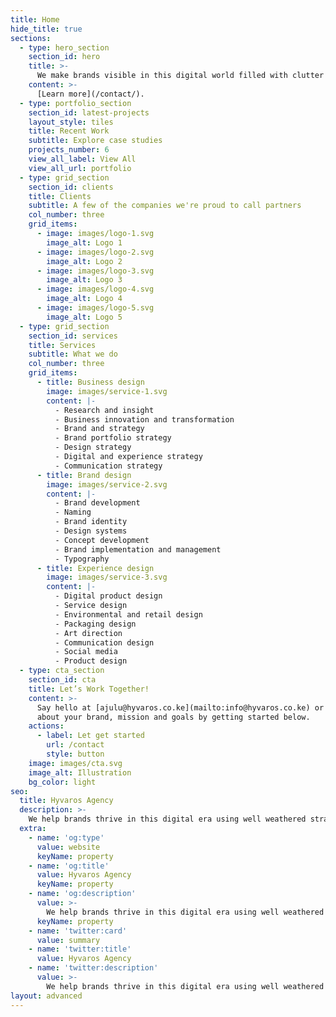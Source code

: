 ```yaml
---
title: Home
hide_title: true
sections:
  - type: hero_section
    section_id: hero
    title: >-
      We make brands visible in this digital world filled with clutter using proven strategies born from years of ample research and experience!
    content: >-
      [Learn more](/contact/).
  - type: portfolio_section
    section_id: latest-projects
    layout_style: tiles
    title: Recent Work
    subtitle: Explore case studies
    projects_number: 6
    view_all_label: View All
    view_all_url: portfolio
  - type: grid_section
    section_id: clients
    title: Clients
    subtitle: A few of the companies we're proud to call partners
    col_number: three
    grid_items:
      - image: images/logo-1.svg
        image_alt: Logo 1
      - image: images/logo-2.svg
        image_alt: Logo 2
      - image: images/logo-3.svg
        image_alt: Logo 3
      - image: images/logo-4.svg
        image_alt: Logo 4
      - image: images/logo-5.svg
        image_alt: Logo 5
  - type: grid_section
    section_id: services
    title: Services
    subtitle: What we do
    col_number: three
    grid_items:
      - title: Business design
        image: images/service-1.svg
        content: |-
          - Research and insight
          - Business innovation and transformation
          - Brand and strategy
          - Brand portfolio strategy
          - Design strategy
          - Digital and experience strategy
          - Communication strategy
      - title: Brand design
        image: images/service-2.svg
        content: |-
          - Brand development
          - Naming
          - Brand identity
          - Design systems
          - Concept development
          - Brand implementation and management
          - Typography
      - title: Experience design
        image: images/service-3.svg
        content: |-
          - Digital product design
          - Service design
          - Environmental and retail design
          - Packaging design
          - Art direction
          - Communication design
          - Social media
          - Product design
  - type: cta_section
    section_id: cta
    title: Let’s Work Together!
    content: >-
      Say hello at [ajulu@hyvaros.co.ke](mailto:info@hyvaros.co.ke) or tell us more
      about your brand, mission and goals by getting started below.
    actions:
      - label: Let get started
        url: /contact
        style: button
    image: images/cta.svg
    image_alt: Illustration
    bg_color: light
seo:
  title: Hyvaros Agency
  description: >-
    We help brands thrive in this digital era using well weathered strategies.
  extra:
    - name: 'og:type'
      value: website
      keyName: property
    - name: 'og:title'
      value: Hyvaros Agency
      keyName: property
    - name: 'og:description'
      value: >-
        We help brands thrive in this digital era using well weathered strategies.
      keyName: property
    - name: 'twitter:card'
      value: summary
    - name: 'twitter:title'
      value: Hyvaros Agency
    - name: 'twitter:description'
      value: >-
        We help brands thrive in this digital era using well weathered strategies.
layout: advanced
---
```

